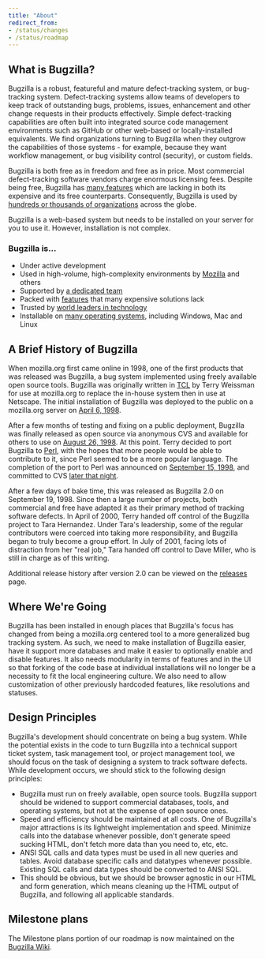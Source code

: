```yaml
---
title: "About"
redirect_from:
- /status/changes
- /status/roadmap
---
```


## What is Bugzilla?

Bugzilla is a robust, featureful and mature defect-tracking system, or bug-tracking system. Defect-tracking systems allow teams of developers to keep track of outstanding bugs, problems, issues, enhancement and other change requests in their products effectively. Simple defect-tracking capabilities are often built into integrated source code management environments such as GitHub or other web-based or locally-installed equivalents. We find organizations turning to Bugzilla when they outgrow the capabilities of those systems - for example, because they want workflow management, or bug visibility control (security), or custom fields.

Bugzilla is both free as in freedom and free as in price. Most commercial defect-tracking software vendors charge enormous licensing fees. Despite being free, Bugzilla has [many features](/about/features) which are lacking in both its expensive and its free counterparts. Consequently, Bugzilla is used by [hundreds or thousands of organizations](/about/installation-list) across the globe.

Bugzilla is a web-based system but needs to be installed on your server for you to use it. However, installation is not complex.

### Bugzilla is...

*   Under active development
*   Used in high-volume, high-complexity environments by [Mozilla](https://bugzilla.mozilla.org/) and others
*   Supported by [a dedicated team](/developers/)
*   Packed with [features](/about/features) that many expensive solutions lack
*   Trusted by [world leaders in technology](/about/installation-list)
*   Installable on [many operating systems](https://bugzilla.readthedocs.io/en/latest/installing/index.html), including Windows, Mac and Linux

## A Brief History of Bugzilla

When mozilla.org first came online in 1998, one of the first products that was released was Bugzilla, a bug system implemented using freely available open source tools. Bugzilla was originally written in [TCL](http://www.tcl.tk/scripting/) by Terry Weissman for use at mozilla.org to replace the in-house system then in use at Netscape. The initial installation of Bugzilla was deployed to the public on a mozilla.org server on [April 6, 1998](https://www-archive.mozilla.org/news.html#p17).

After a few months of testing and fixing on a public deployment, Bugzilla was finally released as open source via anonymous CVS and available for others to use on [August 26, 1998](https://www-archive.mozilla.org/news.html#p44). At this point. Terry decided to port Bugzilla to [Perl](http://www.perl.org), with the hopes that more people would be able to contribute to it, since Perl seemed to be a more popular language. The completion of the port to Perl was announced on [September 15, 1998](https://www-archive.mozilla.org/news.html#p51), and committed to CVS [later that night](https://github.com/bugzilla/bugzilla/commit/4727e6c09f88e63f02e6c8f359862d0c0942ed36).

After a few days of bake time, this was released as Bugzilla 2.0 on September 19, 1998\. Since then a large number of projects, both commercial and free have adapted it as their primary method of tracking software defects. In April of 2000, Terry handed off control of the Bugzilla project to Tara Hernandez. Under Tara's leadership, some of the regular contributors were coerced into taking more responsibility, and Bugzilla began to truly become a group effort. In July of 2001, facing lots of distraction from her "real job," Tara handed off control to Dave Miller, who is still in charge as of this writing.

Additional release history after version 2.0 can be viewed on the [releases](/releases/) page.

## Where We're Going

Bugzilla has been installed in enough places that Bugzilla's focus has changed from being a mozilla.org centered tool to a more generalized bug tracking system. As such, we need to make installation of Bugzilla easier, have it support more databases and make it easier to optionally enable and disable features. It also needs modularity in terms of features and in the UI so that forking of the code base at individual installations will no longer be a necessity to fit the local engineering culture. We also need to allow customization of other previously hardcoded features, like resolutions and statuses.

## Design Principles

Bugzilla's development should concentrate on being a bug system. While the potential exists in the code to turn Bugzilla into a technical support ticket system, task management tool, or project management tool, we should focus on the task of designing a system to track software defects. While development occurs, we should stick to the following design principles:

*   Bugzilla must run on freely available, open source tools. Bugzilla support should be widened to support commercial databases, tools, and operating systems, but not at the expense of open source ones.
*   Speed and efficiency should be maintained at all costs. One of Bugzilla's major attractions is its lightweight implementation and speed. Minimize calls into the database whenever possible, don't generate speed sucking HTML, don't fetch more data than you need to, etc, etc.
*   ANSI SQL calls and data types must be used in all new queries and tables. Avoid database specific calls and datatypes whenever possible. Existing SQL calls and data types should be converted to ANSI SQL.
*   This should be obvious, but we should be browser agnostic in our HTML and form generation, which means cleaning up the HTML output of Bugzilla, and following all applicable standards.

## Milestone plans

The Milestone plans portion of our roadmap is now maintained on the [Bugzilla Wiki](https://wiki.mozilla.org/Bugzilla:Roadmap).
